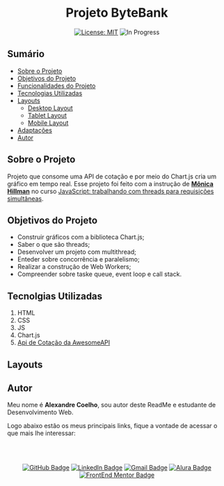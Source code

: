 <h1 align="center"> Projeto ByteBank </h1>

<div align="center">

<a href="https://github.com/coelhoalexandre/projeto-alura-bytebank/blob/main/LICENSE" target="_blank"><img src="https://img.shields.io/badge/License-MIT-yellow.svg" alt="License: MIT"></a> <img src="https://img.shields.io/badge/In_Progress-blue.svg" alt="In Progress">

</div>

## Sumário

- [Sobre o Projeto](#sobre-o-projeto)
- [Objetivos do Projeto](#objetivos-do-projeto)
- [Funcionalidades do Projeto](#funcionalidades-do-projeto)
- [Tecnologias Utilizadas](#tecnolgias-utilizadas)
- [Layouts](#layouts)
  - [Desktop Layout](#desktop-layout)
  - [Tablet Layout](#tablet-layout)
  - [Mobile Layout](#mobile-layout)
- [Adaptações](#adaptações)
- [Autor](#autor)

## Sobre o Projeto

Projeto que consome uma API de cotação e por meio do Chart.js cria um gráfico em tempo real. Esse projeto foi feito com a instrução de [**Mônica Hillman**](https://github.com/MonicaHillman) no curso [JavaScript: trabalhando com threads para requisições simultâneas](https://cursos.alura.com.br/course/javascript-threads-requisicoes-simultaneas).

## Objetivos do Projeto

- Construir gráficos com a biblioteca Chart.js;
- Saber o que são threads;
- Desenvolver um projeto com multithread;
- Enteder sobre concorrência e paralelismo;
- Realizar a construção de Web Workers;
- Compreender sobre taske queue, event loop e call stack.

## Tecnolgias Utilizadas

1. HTML
2. CSS
3. JS
4. Chart.js
5. [Api de Cotação da AwesomeAPI](https://docs.awesomeapi.com.br/api-de-moedas)

## Layouts


## Autor

Meu nome é **Alexandre Coelho**, sou autor deste ReadMe e estudante de Desenvolvimento Web. 

Logo abaixo estão os meus principais links, fique a vontade de acessar o que mais lhe interessar:

<br>

<br>

<div align="center">

<a href = "https://github.com/coelhoalexandre"><img src="https://img.shields.io/badge/GitHub-%23333?style=for-the-badge&logo=github&logoColor=white" alt="GitHub Badge"></a>
<a href="https://www.linkedin.com/in/-coelhoalexandre/" target="_blank"><img src="https://img.shields.io/badge/-LinkedIn-%230077B5?style=for-the-badge&logo=linkedin&logoColor=white" alt="LinkedIn Badge"></a>
<a href = "mailto:alexandrecoelhocontato@gmail.com" target="_blank"><img src="https://img.shields.io/badge/-Gmail-critical?style=for-the-badge&logo=gmail&logoColor=white" target="_blank" alt="Gmail Badge"></a>
<a href = "https://cursos.alura.com.br/user/coelhoalexandre" target="_blank"><img src="https://img.shields.io/badge/Alura-0747a6?style=for-the-badge&logo=alura&logoColor=white" target="_blank" alt="Alura Badge"></a>
<a href = "https://www.frontendmentor.io/profile/coelhoalexandre" target="_blank"><img src="https://img.shields.io/badge/Frontend_Mentor-white?style=for-the-badge&logo=frontendmentor&logoColor=blue" alt="FrontEnd Mentor Badge">
